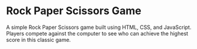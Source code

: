 # Rock Paper Scissors Game

A simple Rock Paper Scissors game built using HTML, CSS, and JavaScript. Players compete against the computer to see who can achieve the highest score in this classic game.
